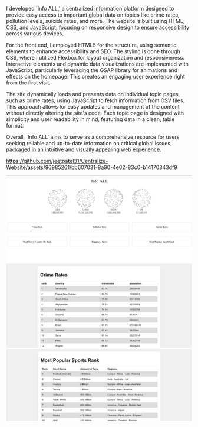 I developed 'Info ALL,' a centralized information platform designed to provide easy access to important global data on topics like crime rates, pollution levels, suicide rates, and more. The website is built using HTML, CSS, and JavaScript, focusing on responsive design to ensure accessibility across various devices.

For the front end, I employed HTML5 for the structure, using semantic elements to enhance accessibility and SEO. The styling is done through CSS, where I utilized Flexbox for layout organization and responsiveness. Interactive elements and dynamic data visualizations are implemented with JavaScript, particularly leveraging the GSAP library for animations and effects on the homepage. This creates an engaging user experience right from the first visit.

The site dynamically loads and presents data on individual topic pages, such as crime rates, using JavaScript to fetch information from CSV files. This approach allows for easy updates and management of the content without directly altering the site's code. Each topic page is designed with simplicity and user readability in mind, featuring data in a clean, table format.

Overall, 'Info ALL' aims to serve as a comprehensive resource for users seeking reliable and up-to-date information on critical global issues, packaged in an intuitive and visually appealing web experience.


https://github.com/jeetpatel31/Centralize-Website/assets/96985261/bb607031-8a90-4e02-83c0-b14170343df9

![alt text](image.png)
![alt text](image-1.png)
![alt text](image-2.png)